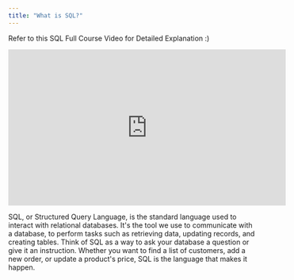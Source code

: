 ```yaml
---
title: "What is SQL?"
---
```


Refer to this SQL Full Course Video for Detailed Explanation :)

<iframe width="560" height="315" src="https://www.youtube.com/embed/4yEIZ9KZ_aQ?si=MwTwFxkbCKOiJXqw" title="YouTube video player" frameborder="0" allow="accelerometer; autoplay; clipboard-write; encrypted-media; gyroscope; picture-in-picture; web-share" referrerpolicy="strict-origin-when-cross-origin" allowfullscreen></iframe>

SQL, or Structured Query Language, is the standard language used to interact with relational databases. It's the tool we use to communicate with a database, to perform tasks such as retrieving data, updating records, and creating tables. Think of SQL as a way to ask your database a question or give it an instruction. Whether you want to find a list of customers, add a new order, or update a product's price, SQL is the language that makes it happen.
